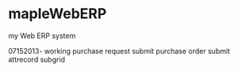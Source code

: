 mapleWebERP
===========

my Web ERP system

07152013-
working
purchase request submit
purchase order submit
attrecord subgrid
